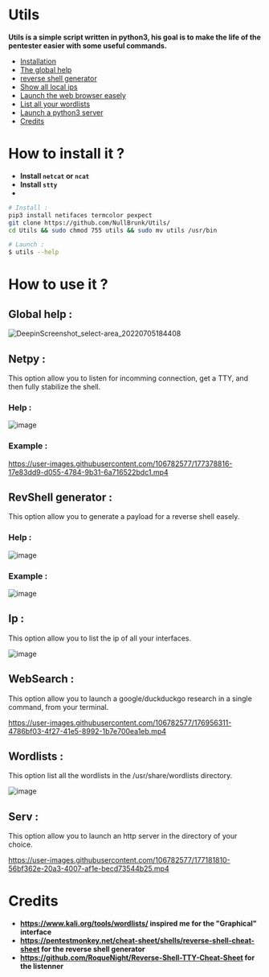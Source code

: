 # Utils
**Utils is a simple script written in python3, his goal is to make the life of the pentester easier with some useful commands.**

- <a href="https://github.com/NullBrunk/Utils/blob/main/README.md#how-to-install-it-">Installation</a>
- <a href="https://github.com/NullBrunk/Utils/blob/main/README.md#global-help-">The global help</a>
- <a href="https://github.com/NullBrunk/Utils/blob/main/README.md#revshell-generator-">reverse shell generator </a>
- <a href="https://github.com/NullBrunk/Utils/blob/main/README.md#ip-">Show all local ips </a>
- <a href="https://github.com/NullBrunk/Utils/blob/main/README.md#websearch-">Launch the web browser easely</a>
- <a href="https://github.com/NullBrunk/Utils/blob/main/README.md#wordlists-">List all your wordlists</a>
- <a href="https://github.com/NullBrunk/Utils/blob/main/README.md#serv-">Launch a python3 server</a>
- <a href="https://github.com/NullBrunk/Utils/blob/main/README.md#Credits-">Credits</a>

# How to install it ?
- **Install ``netcat`` or ``ncat``**
- **Install ``stty``**
- 
```bash
# Install : 
pip3 install netifaces termcolor pexpect
git clone https://github.com/NullBrunk/Utils/
cd Utils && sudo chmod 755 utils && sudo mv utils /usr/bin

# Launch :
$ utils --help 
```

# How to use it ? 

## Global help :
![DeepinScreenshot_select-area_20220705184408](https://user-images.githubusercontent.com/106782577/177376676-8d3cfe40-c086-4118-a031-070ba8c5a127.png)

## Netpy :
This option allow you to listen for incomming connection, get a TTY, and then fully stabilize the shell.

### Help :
![image](https://user-images.githubusercontent.com/106782577/177377018-2ffd69ae-b4a7-4ad7-af8a-a85a57f428fd.png)

### Example :


https://user-images.githubusercontent.com/106782577/177378816-17e83dd9-d055-4784-9b31-6a716522bdc1.mp4




## RevShell generator :

This option allow you to generate a payload for a reverse shell easely.

### Help :

![image](https://user-images.githubusercontent.com/106782577/176953560-34d9e058-5e46-4bd5-a624-b023215608ee.png)

### Example :

![image](https://user-images.githubusercontent.com/106782577/177144664-85fd12a1-5a76-4430-9ad6-666b7499c13c.png)
## Ip :

This option allow you to list the ip of all your interfaces.

![image](https://user-images.githubusercontent.com/106782577/176953789-80c2ac59-a59c-4639-a70b-3b085c49c3df.png)

## WebSearch :

This option allow you to launch a google/duckduckgo research in a single command, from your terminal.

https://user-images.githubusercontent.com/106782577/176956311-4786bf03-4f27-41e5-8992-1b7e700ea1eb.mp4


## Wordlists :

This option list all the wordlists in the /usr/share/wordlists directory.

![image](https://user-images.githubusercontent.com/106782577/176955481-3685079d-49c1-4c1c-8e86-338fe6070421.png)

## Serv :

This option allow you to launch an http server in the directory of your choice.


https://user-images.githubusercontent.com/106782577/177181810-56bf362e-20a3-4007-af1e-becd73544b25.mp4



# Credits

- **https://www.kali.org/tools/wordlists/ inspired me for the "Graphical" interface**   
- **https://pentestmonkey.net/cheat-sheet/shells/reverse-shell-cheat-sheet for the reverse shell generator**     
- **https://github.com/RoqueNight/Reverse-Shell-TTY-Cheat-Sheet for the listenner**





